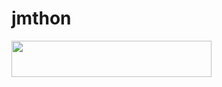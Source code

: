 # jmthon

<p align="left"><a href="https://heroku.com/deploy?template=https://github.com/LordSan9/music"> <img src="https://img.shields.io/badge/Deploy%20To%20Heroku-purple?style=for-the-badge&logo=heroku" width="320" height="58.45"/></a></p>

